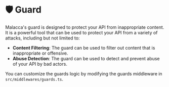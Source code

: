 # 🛡️ Guard

Malacca's guard is designed to protect your API from inappropriate content. It is a powerful tool that can be used to protect your API from a variety of attacks, including but not limited to:

- **Content Filtering**: The guard can be used to filter out content that is inappropriate or offensive.
- **Abuse Detection**: The guard can be used to detect and prevent abuse of your API by bad actors.

You can customize the guards logic by modifying the guards middleware in `src/middlewares/guards.ts`.